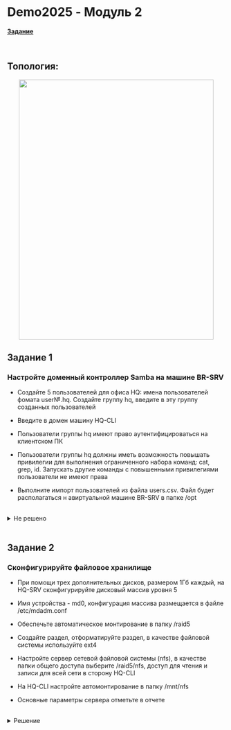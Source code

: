 # Demo2025 - Модуль 2

**[Задание](https://github.com/damh66/demo2025/blob/main/%D0%9A%D0%9E%D0%94%2009.02.06-1-2025%20%D0%A2%D0%BE%D0%BC%201%20(%D1%81%D0%BE%D0%BA%D1%80).pdf)**

<br/>

## Топология:

<p align="center">
  <img width="450" height="600" src="https://github.com/user-attachments/assets/8ee209f5-6fed-4f03-bbe3-e202155957b3"
<p\>

<br/>

## Задание 1

### Настройте доменный контроллер Samba на машине BR-SRV

- Создайте 5 пользователей для офиса HQ: имена пользователей фомата user№.hq. Создайте группу hq, введите в эту группу созданных пользователей

- Введите в домен машину HQ-CLI

- Пользователи группы hq имеют право аутентифицироваться на клиентском ПК

- Пользователи группы hq должны иметь возможность повышать привилегии для выполнения ограниченного набора команд: cat, grep, id. Запускать другие команды с повышенными привилегиями пользователи не имеют права

- Выполните импорт пользователей из файла users.csv. Файл будет располагаться н авиртуальной машине BR-SRV в папке /opt

<br/>

<details>
<summary>Не решено</summary>
<br/>

</details>

<br/>

## Задание 2

### Сконфигурируйте файловое хранилище

- При помощи трех дополнительных дисков, размером 1Гб каждый, на HQ-SRV сконфигурируйте дисковый массив уровня 5

- Имя устройства - md0, конфигурация массива размещается в файле /etc/mdadm.conf

- Обеспечьте автоматическое монтирование в папку /raid5

- Создайте раздел, отформатируйте раздел, в качестве файловой системы используйте ext4

- Настройте сервер сетевой файловой системы (nfs), в качестве папки общего доступа выберите /raid5/nfs, доступ для чтения и записи для всей сети в сторону HQ-CLI

- На HQ-CLI настройте автомонтирование в папку /mnt/nfs

- Основные параметры сервера отметьте в отчете

<br/>

<details>
<summary>Решение</summary>
<br/>

#### Создание RAID

Просматриваем имена добавленных дисков командой **`lsblk`** и получаем вывод:
```
sdb  8:16  0  1G  0  disk
sdc  8:32  0  1G  0  disk
sdd  8:48  0  1G  0  disk
```

<br/>

Обнуляем суперблоки для добавленных дисков:
```
mdadm --zero-superblock --force /dev/sd{b,c,d}
```
> Вывод `mdadm: Unrecongised md component device - /dev/sdx` гласит о том, что диски не использовались ранее для **RAID**

<br/>

Удаляем старые метаданные и подпись на дисках:
```
wipefs --all --force /dev/sd{b,c,d}
```

<br/>

Создаем **RAID**:
```
mdadm --create /dev/md0 -l 5 -n 3 /dev/sd{b,c,d}
```
> **/dev/md0** - название RAID после сборки
>
> **-l 5** - уровень RAID
>
> **-n 3** - количество дисков, из которых собирается массив
>
> **/dev/sd{b,c,d}** - диски, из которых выполняется сборка

<br/>

Проверяем командой **`lsblk`**:
```
sdb  8:16  0  1G  0  disk
  md0  9:0  0  2G  0  raid5
sdc  8:32  0  1G  0  disk
  md0  9:0  0  2G  0  raid5
sdd  8:48  0  1G  0  disk
  md0  9:0  0  2G  0  raid5
```

<br/>

#### Создание файла `mdadm.conf`

Создаем директорию для файла:
```
mkdir /etc/mdadm
```

<br/>

Заполняем файл информацией:
```
echo "DEVICE partitions" > /etc/mdadm/mdadm.conf
mdadm --detail --scan | awk '/ARRAY/ {print}' >> /etc/mdadm/mdadm.conf
```

<br/>

#### Создание файловой системы и монтирование RAID-массива

Создаем директорию для монтирования массива:
```
mkdir /mnt/raid5
```

<br/>

Добавляем строку в **`/etc/fstab`**:
```
/dev/md0  /mnt/raid5  ext4  defaults  0  0
```

<br/>

Монтируем:
```
mount -a
```

<br/>

Проверяем командой **`df -h`** и получаем вывод:
```
/dev/md0  2.0G  24K  1.9G  1%  /mnt/raid5
```

<br/>

#### Настройка NFS

Устанавливаем пакеты для **NFS-сервера**:
```
apt-get install -y nfs-{server,utils}
```

<br/>

Создаем директорию для общего доступа:
```
mkdir /mnt/raid5/nfs
```

<br/>

Выдаем права на чтение и запись этой директории:
```
chmod 766 /mnt/raid5/nfs
```

<br/>

Добавляем строку в **`/etc/exports`**:
```
/mnt/raid5/nfs 192.168.200.0/28(rw,no_root_squash)
```
> **/mnt/raid5/nfs** - общий ресурс
>
> **192.168.200.0/28** - клиентская сеть, которой разрешено монтирование общего ресурса
>
> **rw** — разрешены чтение и запись
>
> **no_root_squash** — отключение ограничения прав **root**

<br/>

Экспортируем файловую систему, которую прописали ранее:
```
exportfs -arv
```
> **-a** - экспортировать все указанные каталоги
>
> **-r** - повторный экспорт всех каталогов, синхронизируя **/var/lib/nfs/etab** с **/etc/exports** и файлами в **/etc/exports.d**
>
> **-v** - подробный вывод

<br/>

Запускаем и добавляем в автозагрузку **NFS-сервер**:
```
systemctl enable --now nfs-server
```

<br/>

#### Настройка клиента

Устанавливаем требуемые пакеты для **NFS-клиента**:
```
apt-get update && apt-get install -y nfs-{utils,clients}
```

<br/>

Создаем директорию для общего ресурса:
```
mkdir /mnt/nfs
```

<br/>

Выдаем права этой директории:
```
chmod 777 /mnt/nfs
```

<br/>

Добавляем строку в **`/etc/fstab`** для автоматического монтирования общего ресурса:
```
192.168.100.62:/mnt/raid5/nfs  /mnt/nfs  nfs  defaults  0  0
```

<br/>

Монтируем общий ресурс:
```
mount -a
```

<br/>

Вводим команду **`df -h`** и получаем вывод:
```
192.168.100.62:/mnt/raid5/nfs  2,0G  0  1,9G  0%  /mnt/nfs
```
</details>

<br/>
